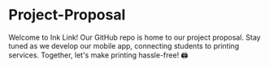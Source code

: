 # Project-Proposal
Welcome to Ink Link! Our GitHub repo is home to our project proposal. Stay tuned as we develop our mobile app, connecting students to printing services. Together, let's make printing hassle-free! 🖨️
